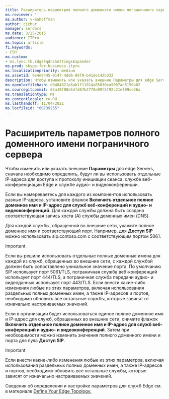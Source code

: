 ```yaml
---
title: Расширитель параметров полного доменного имени пограничного сервера
ms.reviewer: ''
ms.author: v-mahoffman
author: cichur
manager: serdars
ms.date: 3/25/2015
audience: ITPro
ms.topic: article
f1.keywords:
- CSH
ms.custom:
- ms.lync.tb.EdgeFqdnsSettingsExpander
ms.prod: skype-for-business-itpro
ms.localizationpriority: medium
ms.assetid: 9e4e9445-0147-4dd6-84f0-b41de142b332
description: Чтобы изменить или указать внешние Параметры для edge Servers, сначала необходимо определить, будут ли вы использовать отдельные IP-адреса для доступа к протоколу инициации сеансов, службе веб-конференциации Edge и службе аудио- и видеоконференции.
ms.openlocfilehash: d9404821e8ab1f11014a05030ea9007ad5150a02
ms.sourcegitcommit: 65a10f80e5dfd67b2778e09f5f92c21ef09ce36a
ms.translationtype: MT
ms.contentlocale: ru-RU
ms.lasthandoff: 11/04/2021
ms.locfileid: "60739255"
---
```

# <a name="edge-server-fqdns-settings-expander"></a>Расширитель параметров полного доменного имени пограничного сервера

Чтобы изменить или указать внешние **Параметры** для edge Servers, сначала необходимо определить, будут ли вы использовать отдельные IP-адреса для доступа к протоколу инициации сеанса, службе веб-конференциации Edge и службе аудио- и видеоконференции.

Если вы намереваетесь для каждого из компонентов использовать разные IP-адреса, установите флажок **Включить отдельное полное доменное имя и IP-адрес для служб веб-конференций и аудио- и видеоконференций**. Для каждой службы должна быть создана соответствующая запись хоста (A) службы доменных имен (DNS).

Для каждой службы, обращенной во внешние сети, укажите полное доменное имя и соответствующий порт. Например, для **Доступ SIP** можно использовать sip.contoso.com с соответствующим портом 5061.

> [!IMPORTANT]
> Если вы решили использовать отдельные полные доменные имена для каждой из служб, обращенных во внешние сети, с каждой службой должен быть сопоставлено уникальное значение порта. По умолчанию SIP использует порт 5061/TLS, пограничная служба веб-конференций использует порт 444/TLS, а пограничная служба передачи аудио- и видеоданных использует порт 443/TLS. Если внести какие-либо изменения любые из этих параметров, включая использования раздельных полных доменных имен, а также IP-адресов и портов, необходимо обновить все остальные службы, которые зависят от изначально настраиваемых значений.

Если в организации будет использоваться единое полное доменное имя и IP-адрес для служб, обращенных во внешние сети, снимите флажок **Включить отдельное полное доменное имя и IP-адрес для служб веб-конференций и аудио- и видеоконференций**. Затем при необходимости можно изменить значения полного доменного имени и порта для пула **Доступ SIP**.

> [!IMPORTANT]
> Если внести какие-либо изменения любые из этих параметров, включая использования раздельных полных доменных имен, а также IP-адресов и портов, необходимо обновить все остальные службы, которые зависят от изначально настраиваемых значений.

Сведения об определении и настройке параметров для служб Edge см. в материале [Define Your Edge Topology.](/previous-versions/office/lync-server-2013/lync-server-2013-define-your-edge-topology)